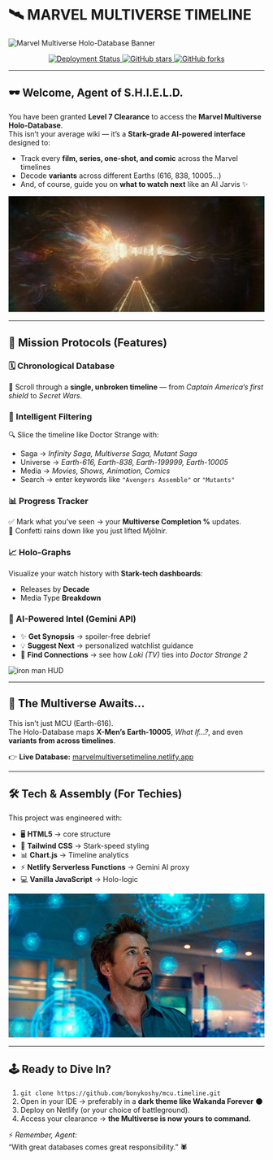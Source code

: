 # 🛰️ MARVEL MULTIVERSE TIMELINE 

![Marvel Multiverse Holo-Database Banner](images/my_banner.jpg)

<p align="center">
  <a href="https://marvelmultiversetimeline.netlify.app/" target="_blank">
    <img src="https://img.shields.io/badge/Status-Deployed-green?style=for-the-badge&logo=vercel" alt="Deployment Status">
  </a>
  <a href="https://github.com/bonykoshy/mcu.timeline/stargazers">
    <img src="https://img.shields.io/github/stars/bonykoshy/mcu.timeline?style=for-the-badge&logo=github" alt="GitHub stars">
  </a>
  <a href="https://github.com/bonykoshy/mcu.timeline/forks">
    <img src="https://img.shields.io/github/forks/bonykoshy/mcu.timeline?style=for-the-badge&logo=github" alt="GitHub forks">
  </a>
</p>

---

## 🕶️ Welcome, Agent of S.H.I.E.L.D.

You have been granted **Level 7 Clearance** to access the **Marvel Multiverse Holo-Database**.  
This isn’t your average wiki — it’s a **Stark-grade AI-powered interface** designed to:  

- Track every **film, series, one-shot, and comic** across the Marvel timelines  
- Decode **variants** across different Earths (616, 838, 10005…)  
- And, of course, guide you on **what to watch next** like an AI Jarvis ✨  

![Marvel Multiverse Portal](images/Temporal_Loom.webp)

---

## 🚀 Mission Protocols (Features)

### 🗓️ Chronological Database
📜 Scroll through a **single, unbroken timeline** — from *Captain America’s first shield* to *Secret Wars*.  

### 🧠 Intelligent Filtering
🔍 Slice the timeline like Doctor Strange with:  
- Saga → *Infinity Saga, Multiverse Saga, Mutant Saga*  
- Universe → *Earth-616, Earth-838, Earth-199999, Earth-10005*  
- Media → *Movies, Shows, Animation, Comics*  
- Search → enter keywords like `"Avengers Assemble"` or `"Mutants"`  

### 📊 Progress Tracker
✅ Mark what you’ve seen → your **Multiverse Completion %** updates.  
🎉 Confetti rains down like you just lifted Mjölnir.  

### 📈 Holo-Graphs
Visualize your watch history with **Stark-tech dashboards**:  
- Releases by **Decade**  
- Media Type **Breakdown**  

### 🤖 AI-Powered Intel (Gemini API)
- ✨ **Get Synopsis** → spoiler-free debrief  
- 💡 **Suggest Next** → personalized watchlist guidance  
- 🔗 **Find Connections** → see how *Loki (TV)* ties into *Doctor Strange 2*  

![iron man HUD](images/hud.avif)

---

## 🌌 The Multiverse Awaits...

This isn’t just MCU (Earth-616).  
The Holo-Database maps **X-Men’s Earth-10005**, *What If...?*, and even **variants from across timelines**.  

👉 **Live Database:** [marvelmultiversetimeline.netlify.app](https://marvelmultiversetimeline.netlify.app/)

---

## 🛠️ Tech & Assembly (For Techies)

This project was engineered with:  
- 🖥️ **HTML5** → core structure  
- 🎨 **Tailwind CSS** → Stark-speed styling  
- 📊 **Chart.js** → Timeline analytics  
- ⚡ **Netlify Serverless Functions** → Gemini AI proxy  
- 💻 **Vanilla JavaScript** → Holo-logic  

![iron man coding](images/coding.jpg)

---

## 🕹️ Ready to Dive In?

1. `git clone https://github.com/bonykoshy/mcu.timeline.git`  
2. Open in your IDE → preferably in a **dark theme like Wakanda Forever** 🌑  
3. Deploy on Netlify (or your choice of battleground).  
4. Access your clearance → **the Multiverse is now yours to command.**

⚡ *Remember, Agent:*  
“With great databases comes great responsibility.” 🕷️
